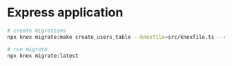 # Express application
```bash
# create migrations
npx knex migrate:make create_users_table --knexfile=src/knexfile.ts --cwd=./

# run migrate
npx knex migrate:latest
```